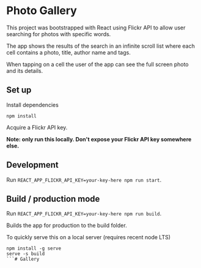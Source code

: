# Photo Gallery

This project was bootstrapped with React using Flickr API to allow user searching for photos with specific words.

The app shows the results of the search in an infinite scroll list where each cell contains a photo, title, author name and tags.

When tapping on a cell the user of the app can see the full screen photo and its
details.


## Set up

Install dependencies

`npm install`

Acquire a Flickr API key.

**Note: only run this locally. Don't expose your Flickr API key somewhere else.**

## Development

Run `REACT_APP_FLICKR_API_KEY=your-key-here npm run start`.

## Build / production mode

Run `REACT_APP_FLICKR_API_KEY=your-key-here npm run build`.

Builds the app for production to the build folder.

To quickly serve this on a local server (requires recent node LTS)

```
npm install -g serve
serve -s build
```# Gallery
